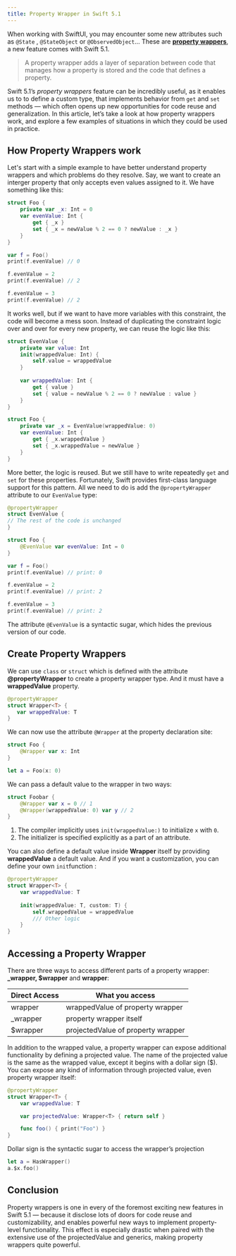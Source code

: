 ```yaml
---
title: Property Wrapper in Swift 5.1
---
```

When working with SwiftUI, you may encounter some new attributes such as `@State` , `@StateObject` or `@ObservedObject`... These are **[property wappers](https://docs.swift.org/swift-book/LanguageGuide/Properties.html#ID617)**, a new feature comes with Swift 5.1. 

>A property wrapper adds a layer of separation between code that manages how a property is stored and the code that defines a property. 

Swift 5.1’s *property wrappers* feature can be incredibly useful, as it enables us to to define a custom type, that implements behavior from `get` and `set` methods — which often opens up new opportunities for code reuse and generalization. In this article, let’s take a look at how property wrappers work, and explore a few examples of situations in which they could be used in practice.

## How Property Wrappers work

Let's start with a simple example to have better understand property wrappers and which problems do they resolve. Say, we want to create an interger property that only accepts even values assigned to it. We have something like this:

```swift
struct Foo {
    private var _x: Int = 0
    var evenValue: Int {
        get { _x }
        set { _x = newValue % 2 == 0 ? newValue : _x }
    }
}

var f = Foo()
print(f.evenValue) // 0

f.evenValue = 2
print(f.evenValue) // 2

f.evenValue = 3
print(f.evenValue) // 2
```

It works well, but if we want to have more variables with this constraint, the code will become a mess soon. Instead of duplicating the constraint logic over and over for every new property, we can reuse the logic like this:

```swift
struct EvenValue {
    private var value: Int
    init(wrappedValue: Int) {
        self.value = wrappedValue
    }
    
    var wrappedValue: Int {
        get { value }
        set { value = newValue % 2 == 0 ? newValue : value }
    }
}

struct Foo {
    private var _x = EvenValue(wrappedValue: 0)
    var evenValue: Int {
        get { _x.wrappedValue }
        set { _x.wrappedValue = newValue }
    }
}
```

More better, the logic is reused. But we still have to write repeatedly `get` and `set` for these properties. Fortunately, Swift provides first-class language support for this pattern. All we need to do is add the `@propertyWrapper` attribute to our `EvenValue` type:

```swift
@propertyWrapper
struct EvenValue {
// The rest of the code is unchanged
}

struct Foo {
	@EvenValue var evenValue: Int = 0
}

var f = Foo()
print(f.evenValue) // print: 0

f.evenValue = 2
print(f.evenValue) // print: 2

f.evenValue = 3
print(f.evenValue) // print: 2
```

The attribute `@EvenValue` is a syntactic sugar, which hides the previous version of our code.

## Create Property Wrappers

We can use `class` or `struct` which is defined with the attribute **@propertyWrapper** to create a property wrapper type. And it must have a **wrappedValue** property.

```swift
@propertyWrapper
struct Wrapper<T> {
   var wrappedValue: T
}
```

We can now use the attribute `@Wrapper` at the property declaration site:

```swift
struct Foo {
    @Wrapper var x: Int
}

let a = Foo(x: 0)
```

We can pass a default value to the wrapper in two ways:

```swift
struct Foobar {
    @Wrapper var x = 0 // 1
    @Wrapper(wrappedValue: 0) var y // 2
}
```

1. The compiler implicitly uses `init(wrappedValue:)` to initialize `x` with `0`.
2. The initializer is specified explicitly as a part of an attribute.

You can also define a default value inside **Wrapper** itself by providing **wrappedValue** a default value. And if you want a customization, you can define your own `init`function :

```swift
@propertyWrapper
struct Wrapper<T> {
    var wrappedValue: T
    
    init(wrappedValue: T, custom: T) {
        self.wrappedValue = wrappedValue
        /// Other logic
    }
}
```

## Accessing a Property Wrapper

There are three ways to access different parts of a property wrapper: **_wrapper, $wrapper** and **wrapper**:

| Direct Access | What you access |
|-|-|
| wrapper | wrappedValue of property wrapper |
| _wrapper | property wrapper itself |
| $wrapper | projectedValue of property wrapper |

In addition to the wrapped value, a property wrapper can expose additional functionality by defining a projected value. The name of the projected value is the same as the wrapped value, except it begins with a dollar sign ($). You can expose any kind of information through projected value, even property wrapper itself:

```swift
@propertyWrapper
struct Wrapper<T> {
    var wrappedValue: T

    var projectedValue: Wrapper<T> { return self }

    func foo() { print("Foo") }
}
```

Dollar sign is the syntactic sugar to access the wrapper’s projection

```swift
let a = HasWrapper()
a.$x.foo()
```

## Conclusion

Property wrappers is one in every of the foremost exciting new features in Swift 5.1 — because it disclose lots of doors for code reuse and customizability, and enables powerful new ways to implement property-level functionality. This effect is especially drastic when paired with the extensive use of the projectedValue and generics, making property wrappers quite powerful.